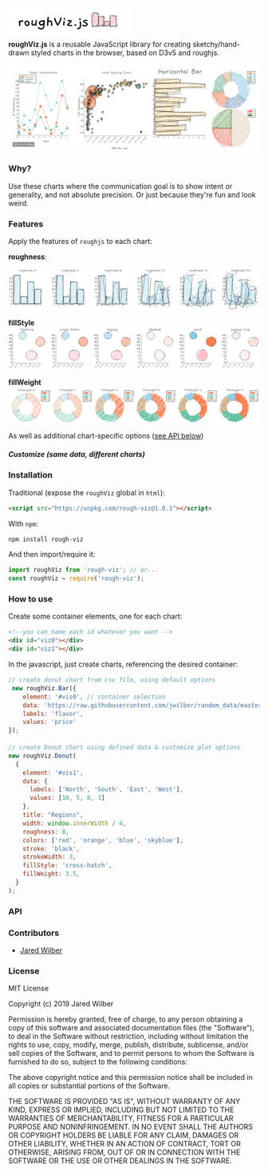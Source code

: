 <img src="https://raw.githubusercontent.com/jwilber/random_data/master/roughViz_Title.png"  width="250" alt="roughViz.js"><br>
**roughViz.js** is a reusable JavaScript library for creating sketchy/hand-drawn styled charts in the browser, based on D3v5 and roughjs.

<img src="https://raw.githubusercontent.com/jwilber/random_data/master/roughViz.gif" alt="roughViz.js">


### Why?
Use these charts where the communication goal is to show intent or generality, and not absolute precision. Or just because they're fun and look weird. 


### Features

Apply the features of `roughjs` to each chart:

**roughness**:

<img src="https://raw.githubusercontent.com/jwilber/random_data/master/roughViz_roughnessbars.png"  alt="roughness examples">

**fillStyle**
<img src="https://raw.githubusercontent.com/jwilber/random_data/master/rough_fillStyles.png"  alt="fillStyle examples">


**fillWeight**
<img src="https://raw.githubusercontent.com/jwilber/random_data/master/roughViz_fillweight.png"  alt="fillStyle examples">


As well as additional chart-specific options ([see API below]())

##### Customize (same data, different charts)


### Installation

Traditional (expose the `roughViz` global in `html`):

```html
<script src="https://unpkg.com/rough-viz@1.0.1"></script>
```

With `npm`:

```sh
npm install rough-viz
```

And then import/require it:

```js
import roughViz from 'rough-viz'; // or...
const roughViz = require('rough-viz');
```

### How to use

Create some container elements, one for each chart:

```html
<!--you can name each id whatever you want -->
<div id="viz0"></div>
<div id="viz1"></div>
```
In the javascript, just create charts, referencing the desired container:
```js
// create donut chart from csv file, using default options
 new roughViz.Bar({
    element: '#vis0', // container selection
    data: 'https://raw.githubusercontent.com/jwilber/random_data/master/flavors.csv',
    labels: 'flavor',
    values: 'price'
});

// create Donut chart using defined data & customize plot options
new roughViz.Donut(
  {
    element: '#vis1',
    data: {
      labels: ['North', 'South', 'East', 'West'],
      values: [10, 5, 8, 3]
    },
    title: "Regions",
    width: window.innerWidth / 4,
    roughness: 8,
    colors: ['red', 'orange', 'blue', 'skyblue'],
    stroke: 'black',
    strokeWidth: 3,
    fillStyle: 'cross-hatch',
    fillWeight: 3.5,
  }
);
```

### API



### Contributors
- [Jared Wilber](https://twitter.com/jdwlbr)

### License
MIT License

Copyright (c) 2019 Jared Wilber

Permission is hereby granted, free of charge, to any person obtaining a copy of this software and associated documentation files (the "Software"), to deal in the Software without restriction, including without limitation the rights to use, copy, modify, merge, publish, distribute, sublicense, and/or sell copies of the Software, and to permit persons to whom the Software is furnished to do so, subject to the following conditions:

The above copyright notice and this permission notice shall be included in all copies or substantial portions of the Software.

THE SOFTWARE IS PROVIDED "AS IS", WITHOUT WARRANTY OF ANY KIND, EXPRESS OR IMPLIED, INCLUDING BUT NOT LIMITED TO THE WARRANTIES OF MERCHANTABILITY, FITNESS FOR A PARTICULAR PURPOSE AND NONINFRINGEMENT. IN NO EVENT SHALL THE AUTHORS OR COPYRIGHT HOLDERS BE LIABLE FOR ANY CLAIM, DAMAGES OR OTHER LIABILITY, WHETHER IN AN ACTION OF CONTRACT, TORT OR OTHERWISE, ARISING FROM, OUT OF OR IN CONNECTION WITH THE SOFTWARE OR THE USE OR OTHER DEALINGS IN THE SOFTWARE.

